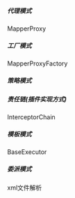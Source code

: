 ##### 代理模式

MapperProxy

##### 工厂模式

MapperProxyFactory

##### 策略模式

##### 责任链(插件实现方式)

InterceptorChain

##### 模板模式

BaseExecutor

##### 委派模式 

xml文件解析
